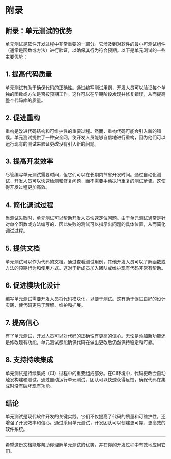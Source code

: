 ﻿# 附录

## 附录：单元测试的优势  
   
单元测试是软件开发过程中非常重要的一部分。它涉及到对软件的最小可测试组件（通常是函数或方法）进行验证，以确保其行为符合预期。以下是单元测试的一些主要优势：  
   
## 1. 提高代码质量  
   
单元测试有助于确保代码的正确性。通过编写测试用例，开发人员可以验证每个单独的函数或方法是否按预期工作。这样可以在早期阶段发现并修复错误，从而提高整个代码库的质量。  
   
## 2. 促进重构  
   
重构是改进代码结构和可维护性的重要过程。然而，重构代码可能会引入新的错误。单元测试提供了一种安全网，使开发人员能够自信地进行重构，因为他们可以运行现有的测试来验证更改没有引入新的问题。  
   
## 3. 提高开发效率  
   
尽管编写单元测试需要时间，但它们可以在长期内节省开发时间。通过自动化测试，开发人员可以快速检测和修复问题，而不需要手动执行重复的测试步骤。这使得开发过程更加高效。  
   
## 4. 简化调试过程  
   
当测试失败时，单元测试可以帮助开发人员快速定位问题。由于单元测试通常是针对单个函数或方法编写的，因此失败的测试可以指示出问题的具体位置，从而简化调试过程。  
   
## 5. 提供文档  
   
单元测试可以作为代码的文档。通过查看测试用例，其他开发人员可以了解函数或方法的预期行为和使用方式。这对于新成员加入团队或维护现有代码非常有帮助。  
   
## 6. 促进模块化设计  
   
编写单元测试需要开发人员将代码模块化，以便于测试。这有助于促进良好的设计实践，使代码更易于理解、维护和扩展。  
   
## 7. 提高信心  
   
有了单元测试，开发人员可以对代码的正确性有更高的信心。无论是添加新功能还是修改现有功能，单元测试都能确保代码在做出更改后仍然保持稳定和可靠。  
   
## 8. 支持持续集成  
   
单元测试是持续集成（CI）过程中的重要组成部分。在CI环境中，代码更改会自动触发构建和测试。通过自动运行单元测试，团队可以快速获得反馈，确保代码在集成时没有破坏现有功能。  
   
## 结论  
   
单元测试是现代软件开发的关键实践。它们不仅提高了代码的质量和可维护性，还增强了开发效率和信心。通过采用单元测试，开发团队可以创建更可靠、更高效的软件系统。  
   
---  
   
希望这份文档能够帮助你理解单元测试的优势，并在你的开发过程中有效地应用它们。